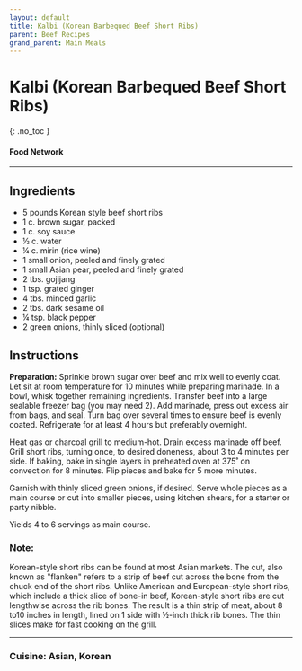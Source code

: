 ```yaml
---
layout: default
title: Kalbi (Korean Barbequed Beef Short Ribs)
parent: Beef Recipes
grand_parent: Main Meals
---
```


# Kalbi (Korean Barbequed Beef Short Ribs)
{: .no_toc }
#### Food Network
---

## Ingredients
<ul>
	<li>5 pounds Korean style beef short ribs</li>
	<li>1 c. brown sugar, packed</li>
	<li>1 c. soy sauce</li>
	<li>½ c. water</li>
	<li>¼ c. mirin (rice wine)</li>
	<li>1 small onion, peeled and finely grated</li>
	<li>1 small Asian pear, peeled and finely grated</li>
	<li>2 tbs. gojijang</li>
	<li>1 tsp. grated ginger</li>
	<li>4 tbs. minced garlic</li>
	<li>2 tbs. dark sesame oil</li>
	<li>¼ tsp. black pepper</li>
	<li>2 green onions, thinly sliced (optional)</li>
</ul>

## Instructions
<b>Preparation:</b> Sprinkle brown sugar over beef and mix well to evenly coat. Let sit at room temperature for 10 minutes while preparing marinade. In a bowl, whisk together remaining ingredients. Transfer beef into a large sealable freezer bag (you may need 2). Add marinade, press out excess air from bags, and seal. Turn bag over several times to ensure beef is evenly coated. Refrigerate for at least 4 hours but preferably overnight. 

Heat gas or charcoal grill to medium-hot. Drain excess marinade off beef. Grill short ribs, turning once, to desired doneness, about 3 to 4 minutes per side. If baking, bake in single layers in preheated oven at 375˚ on convection for 8 minutes. Flip pieces and bake for 5 more minutes.

Garnish with thinly sliced green onions, if desired. Serve whole pieces as a main course or cut into smaller pieces, using kitchen shears, for a starter or party nibble. 

Yields 4 to 6 servings as main course.

### Note:

Korean-style short ribs can be found at most Asian markets. The cut, also known as "flanken" refers to a strip of beef cut across the bone from the chuck end of the short ribs. Unlike American and European-style short ribs, which include a thick slice of bone-in beef, Korean-style short ribs are cut lengthwise across the rib bones. The result is a thin strip of meat, about 8 to10 inches in length, lined on 1 side with ½-inch thick rib bones. The thin slices make for fast cooking on the grill.


--- 

### Cuisine: Asian, Korean